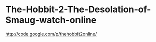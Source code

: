 The-Hobbit-2-The-Desolation-of-Smaug-watch-online
=================================================

http://code.google.com/p/thehobbit2online/
